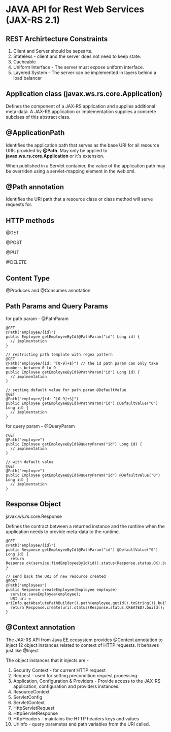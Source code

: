 # JAVA API for Rest Web Services (JAX-RS 2.1)


## REST Archirtecture Constraints
1. Client and Server should be sepearte.
2. Stateless - client and the server does not need to keep state.
3. Cacheable
4. Uniform Interface - The server must expose uniform interface.
5. Layered System - The server can be implemented in layers behind a load balancer


## Application class (javax.ws.rs.core.Application)
Defines the component of a JAX-RS application and supplies additional meta-data. A JAX-RS application or implementation supplies a concrete subclass of this abstract class.

## @ApplicationPath
Identifies the application path that serves as the base URI for all resource URIs provided by **@Path**. May only be applied to **javax.ws.rs.core.Application** or it's extension.

When published in a Servlet container, the value of the application path may be overriden using a servlet-mapping element in the web.xml.

## @Path annotation
Identifies the URI path that a resource class or class method will serve requests for.

## HTTP methods
@GET

@POST

@PUT

@DELETE

## Content Type
@Produces and @Consumes annotation

## Path Params and Query Params
for path param - @PathParam
```
@GET
@Path("employee/{id}")
public Employee getEmployeeById(@PathParam("id") Long id) {
  // implmentation
}

// restricting path template with regex pattern
@GET
@Path("employee/{id: ^[0-9]+$}") // the id path param can only take numbers between 0 to 9
public Employee getEmployeeById(@PathParam("id") Long id) {
  // implmentation
}

// setting default value for path param @DefaultValue
@GET
@Path("employee/{id: ^[0-9]+$}")
public Employee getEmployeeById(@PathParam("id") @DefaultValue("0") Long id) {
  // implmentation
}
```

for query param - @QueryParam
```
@GET
@Path("employee")
public Employee getEmployeeById(@QueryParam("id") Long id) {
  // implmentation
}

// with default value
@GET
@Path("employee")
public Employee getEmployeeById(@QueryParam("id") @DefaultValue("0") Long id) {
  // implmentation
}
```

## Response Object
javax.ws.rs.core.Response

Defines the contract between a returned instance and the runtime when the application needs to provide meta-data to the runtime.

```
@GET
@Path("employee/{id}")
public Response getEmployeeById(@PathParam("id") @DefaultValue("0") Long id) {
  return Response.ok(service.findEmployeeById(id)).status(Response.status.OK).build();
}

// send back the URI of new resource created
@POST
@Path("employees")
public Response createEmployee(Employee employee) 
  service.saveEmployee(employee);
  URI uri = uriInfo.getAbsolutePathBuilder().path(employee.getId().toString()).build();
  return Response.create(uri).status(Response.status.CREATED).build();
}
```

## @Context annotation
The JAX-RS API from Java EE ecosystem provides @Context annotation to inject 12 object instances related to context of HTTP requests.
It behaves just like @Inject

The object instances that it injects are - 
1. Security Context - for current HTTP request
2. Request - used for setting precondition request processing.
3. Application, Configuration & Providers - Provide access to the JAX-RS application, configuration and providers instances.
4. ResourceContext
5. ServletConfig
6. ServletContext
7. HttpServletRequest
8. HttpServletResponse
9. HttpHeaders - maintains the HTTP headers keys and values
10. UriInfo - query parametss and path variables from the URI called.

